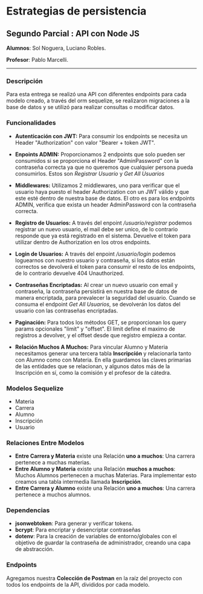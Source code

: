 # Estrategias de persistencia #

## Segundo Parcial : API con Node JS

**Alumnos**: Sol Noguera, Luciano Robles.

**Profesor**: Pablo Marcelli.

______________________

### Descripción
Para esta entrega se realizó una API con diferentes endpoints para cada modelo creado, 
a través del orm sequelize, se realizaron migraciones a la base de datos y se utilizó para realizar consultas o modificar datos.

### Funcionalidades
- **Autenticación con JWT:** Para consumir los endpoints se necesita un Header "Authorization" con valor "Bearer + token JWT".

- **Enpoints ADMIN:** Proporcionamos 2 endpoints que solo pueden ser consumidos si se proporciona el Header "AdminPassword" con la contraseña correcta ya que no queremos que cualquier persona pueda consumirlos. Estos son _Registrar Usuario_ y _Get All Usuarios_

- **Middlewares:** Utilizamos 2 middlewares, uno para verificar que el usuario haya puesto el header Authorization con un JWT válido y que este esté dentro de nuestra base de datos. El otro es para los endpoints ADMIN, verifica que exista un header AdminPassword con la contraseña correcta.

- **Registro de Usuarios:** A través del enpoint _/usuario/registrar_ podemos registrar un nuevo usuario, el mail debe ser unico, de lo contrario responde que ya está registrado en el sistema. Devuelve el token para utilizar dentro de Authorization en los otros endpoints.

- **Login de Usuarios:** A través del enpoint _/usuario/login_ podemos loguearnos con nuestro usuario y contraseña, si los datos están correctos se devolverá el token para consumir el resto de los endpoints, de lo contrario devuelve 404 Unauthorized.

- **Contraseñas Encriptadas:** Al crear un nuevo usuario con email y contraseña, la contraseña persistirá en nuestra base de datos de manera encriptada, para prevalecer la seguridad del usuario. Cuando se consuma el endpoint _Get All Usuarios_, se devolverán los datos del usuario con las contraseñas encriptadas.

- **Paginación:** Para todos los métodos GET, se proporcionan los query params opcionales "limit" y "offset". El limit define el maximo de registros a devolver, y el offset desde que registro empieza a contar.

- **Relación Muchos A Muchos:** Para vincular Alumno y Materia necesitamos generar una tercera tabla **Inscripción** y relacionarla tanto con Alumno como con Materia. En ella guardamos las claves primarias de las entidades que se relacionan, y algunos datos más de la Inscripción en sí, como la comisión y el profesor de la cátedra.

### Modelos Sequelize
- Materia
- Carrera
- Alumno
- Inscripción
- Usuario

### Relaciones Entre Modelos
- **Entre Carrera y Materia** existe una Relación **uno a muchos**: Una carrera pertenece a muchas materias.
- **Entre Alumno y Materia** existe una Relación **muchos a muchos**: Muchos Alumnos pertenecen a muchas Materias. Para implementar esto creamos una tabla intermedia llamada **Inscripción**.
- **Entre Carrera y Alumno** existe una Relación **uno a muchos**: Una carrera pertenece a muchos alumnos.

### Dependencias

- **jsonwebtoken**: Para generar y verificar tokens.
- **bcrypt**: Para encriptar y desencriptar contraseñas 
- **dotenv**: Para la creación de variables de entorno/globales con el objetivo de guardar la contraseña de administrador, creando una capa de abstracción. 

### Endpoints
Agregamos nuestra **Colección de Postman** en la raíz del proyecto con todos los endpoints de la API, divididos por cada modelo.